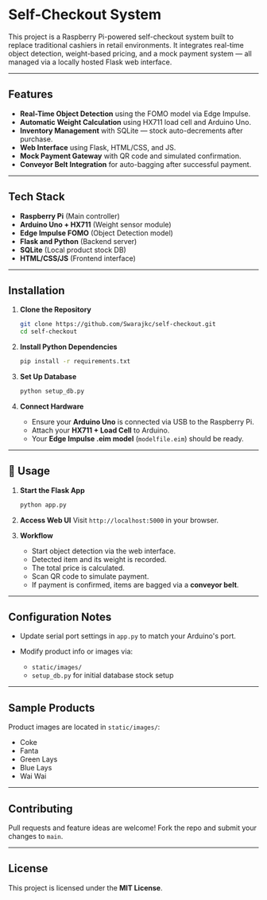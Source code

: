 # Self-Checkout System

This project is a Raspberry Pi-powered self-checkout system built to replace traditional cashiers in retail environments. It integrates real-time object detection, weight-based pricing, and a mock payment system — all managed via a locally hosted Flask web interface.

---

## Features

- **Real-Time Object Detection** using the FOMO model via Edge Impulse.
- **Automatic Weight Calculation** using HX711 load cell and Arduino Uno.
- **Inventory Management** with SQLite — stock auto-decrements after purchase.
- **Web Interface** using Flask, HTML/CSS, and JS.
- **Mock Payment Gateway** with QR code and simulated confirmation.
- **Conveyor Belt Integration** for auto-bagging after successful payment.

---

## Tech Stack

- **Raspberry Pi** (Main controller)
- **Arduino Uno + HX711** (Weight sensor module)
- **Edge Impulse FOMO** (Object Detection model)
- **Flask and Python** (Backend server)
- **SQLite** (Local product stock DB)
- **HTML/CSS/JS** (Frontend interface)

---

## Installation

1. **Clone the Repository**
   ```bash
   git clone https://github.com/Swarajkc/self-checkout.git
   cd self-checkout

2. **Install Python Dependencies**

   ```bash
   pip install -r requirements.txt
   ```

3. **Set Up Database**

   ```bash
   python setup_db.py
   ```

4. **Connect Hardware**

   * Ensure your **Arduino Uno** is connected via USB to the Raspberry Pi.
   * Attach your **HX711 + Load Cell** to Arduino.
   * Your **Edge Impulse .eim model** (`modelfile.eim`) should be ready.

---

## 🚀 Usage

1. **Start the Flask App**

   ```bash
   python app.py
   ```

2. **Access Web UI**
   Visit `http://localhost:5000` in your browser.

3. **Workflow**

   * Start object detection via the web interface.
   * Detected item and its weight is recorded.
   * The total price is calculated.
   * Scan QR code to simulate payment.
   * If payment is confirmed, items are bagged via a **conveyor belt**.

---

## Configuration Notes

* Update serial port settings in `app.py` to match your Arduino's port.
* Modify product info or images via:

  * `static/images/`
  * `setup_db.py` for initial database stock setup

---

## Sample Products

Product images are located in `static/images/`:

* Coke
* Fanta
* Green Lays
* Blue Lays
* Wai Wai

---

## Contributing

Pull requests and feature ideas are welcome! Fork the repo and submit your changes to `main`.

---

## License

This project is licensed under the **MIT License**.
